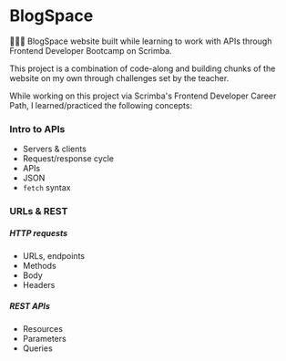 # BlogSpace
👩🏻‍💻 BlogSpace website built while learning to work with APIs through Frontend Developer Bootcamp on Scrimba.

This project is a combination of code-along and building chunks of the website on my own through challenges set by the teacher.

While working on this project via Scrimba's Frontend Developer Career Path, I learned/practiced the following concepts:
### Intro to APIs
- Servers & clients
- Request/response cycle
- APIs
- JSON
- `fetch` syntax

### URLs & REST
##### HTTP requests
- URLs, endpoints
- Methods
- Body
- Headers

##### REST APIs
- Resources
- Parameters
- Queries
